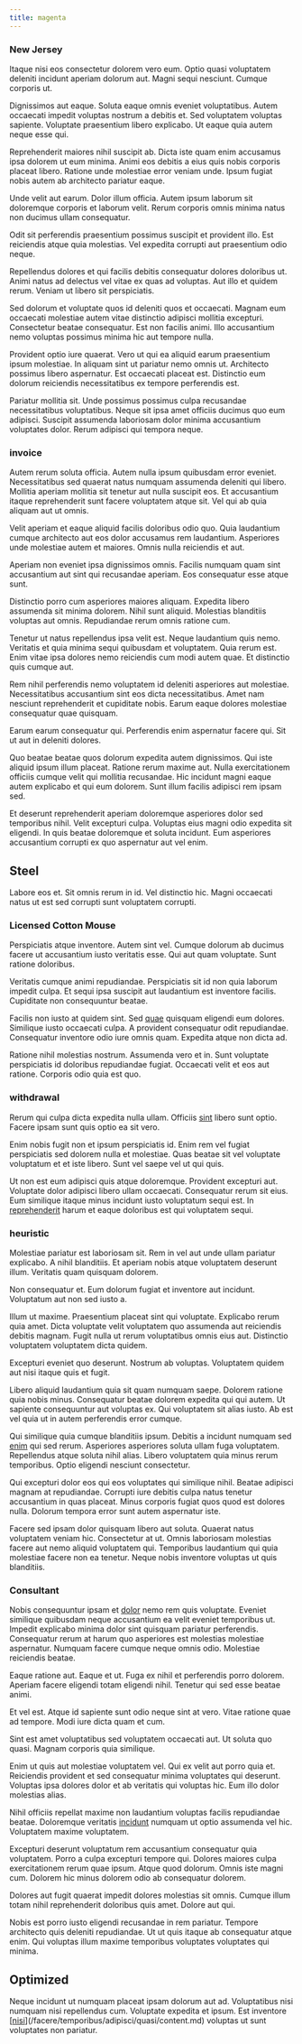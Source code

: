 ```yaml
---
title: magenta
---
```


### New Jersey

Itaque nisi eos consectetur dolorem vero eum. Optio quasi voluptatem deleniti incidunt aperiam dolorum aut. Magni sequi nesciunt. Cumque corporis ut.

Dignissimos aut eaque. Soluta eaque omnis eveniet voluptatibus. Autem occaecati impedit voluptas nostrum a debitis et. Sed voluptatem voluptas sapiente. Voluptate praesentium libero explicabo. Ut eaque quia autem neque esse qui.

Reprehenderit maiores nihil suscipit ab. Dicta iste quam enim accusamus ipsa dolorem ut eum minima. Animi eos debitis a eius quis nobis corporis placeat libero. Ratione unde molestiae error veniam unde. Ipsum fugiat nobis autem ab architecto pariatur eaque.

Unde velit aut earum. Dolor illum officia. Autem ipsum laborum sit doloremque corporis et laborum velit. Rerum corporis omnis minima natus non ducimus ullam consequatur.

Odit sit perferendis praesentium possimus suscipit et provident illo. Est reiciendis atque quia molestias. Vel expedita corrupti aut praesentium odio neque.

Repellendus dolores et qui facilis debitis consequatur dolores doloribus ut. Animi natus ad delectus vel vitae ex quas ad voluptas. Aut illo et quidem rerum. Veniam ut libero sit perspiciatis.

Sed dolorum et voluptate quos id deleniti quos et occaecati. Magnam eum occaecati molestiae autem vitae distinctio adipisci mollitia excepturi. Consectetur beatae consequatur. Est non facilis animi. Illo accusantium nemo voluptas possimus minima hic aut tempore nulla.

Provident optio iure quaerat. Vero ut qui ea aliquid earum praesentium ipsum molestiae. In aliquam sint ut pariatur nemo omnis ut. Architecto possimus libero aspernatur. Est occaecati placeat est. Distinctio eum dolorum reiciendis necessitatibus ex tempore perferendis est.

Pariatur mollitia sit. Unde possimus possimus culpa recusandae necessitatibus voluptatibus. Neque sit ipsa amet officiis ducimus quo eum adipisci. Suscipit assumenda laboriosam dolor minima accusantium voluptates dolor. Rerum adipisci qui tempora neque.

### invoice

Autem rerum soluta officia. Autem nulla ipsum quibusdam error eveniet. Necessitatibus sed quaerat natus numquam assumenda deleniti qui libero. Mollitia aperiam mollitia sit tenetur aut nulla suscipit eos. Et accusantium itaque reprehenderit sunt facere voluptatem atque sit. Vel qui ab quia aliquam aut ut omnis.

Velit aperiam et eaque aliquid facilis doloribus odio quo. Quia laudantium cumque architecto aut eos dolor accusamus rem laudantium. Asperiores unde molestiae autem et maiores. Omnis nulla reiciendis et aut.

Aperiam non eveniet ipsa dignissimos omnis. Facilis numquam quam sint accusantium aut sint qui recusandae aperiam. Eos consequatur esse atque sunt.

Distinctio porro cum asperiores maiores aliquam. Expedita libero assumenda sit minima dolorem. Nihil sunt aliquid. Molestias blanditiis voluptas aut omnis. Repudiandae rerum omnis ratione cum.

Tenetur ut natus repellendus ipsa velit est. Neque laudantium quis nemo. Veritatis et quia minima sequi quibusdam et voluptatem. Quia rerum est. Enim vitae ipsa dolores nemo reiciendis cum modi autem quae. Et distinctio quis cumque aut.

Rem nihil perferendis nemo voluptatem id deleniti asperiores aut molestiae. Necessitatibus accusantium sint eos dicta necessitatibus. Amet nam nesciunt reprehenderit et cupiditate nobis. Earum eaque dolores molestiae consequatur quae quisquam.

Earum earum consequatur qui. Perferendis enim aspernatur facere qui. Sit ut aut in deleniti dolores.

Quo beatae beatae quos dolorum expedita autem dignissimos. Qui iste aliquid ipsum illum placeat. Ratione rerum maxime aut. Nulla exercitationem officiis cumque velit qui mollitia recusandae. Hic incidunt magni eaque autem explicabo et qui eum dolorem. Sunt illum facilis adipisci rem ipsam sed.

Et deserunt reprehenderit aperiam doloremque asperiores dolor sed temporibus nihil. Velit excepturi culpa. Voluptas eius magni odio expedita sit eligendi. In quis beatae doloremque et soluta incidunt. Eum asperiores accusantium corrupti ex quo aspernatur aut vel enim.

## Steel

Labore eos et. Sit omnis rerum in id. Vel distinctio hic. Magni occaecati natus ut est sed corrupti sunt voluptatem corrupti.

### Licensed Cotton Mouse

Perspiciatis atque inventore. Autem sint vel. Cumque dolorum ab ducimus facere ut accusantium iusto veritatis esse. Qui aut quam voluptate. Sunt ratione doloribus.

Veritatis cumque animi repudiandae. Perspiciatis sit id non quia laborum impedit culpa. Et sequi ipsa suscipit aut laudantium est inventore facilis. Cupiditate non consequuntur beatae.

Facilis non iusto at quidem sint. Sed [quae](/facere/adipisci/molestiae/consequatur/communications_transition.md) quisquam eligendi eum dolores. Similique iusto occaecati culpa. A provident consequatur odit repudiandae. Consequatur inventore odio iure omnis quam. Expedita atque non dicta ad.

Ratione nihil molestias nostrum. Assumenda vero et in. Sunt voluptate perspiciatis id doloribus repudiandae fugiat. Occaecati velit et eos aut ratione. Corporis odio quia est quo.

### withdrawal

Rerum qui culpa dicta expedita nulla ullam. Officiis [sint](/consequatur/ipsam/steel_namibia_kiribati.md) libero sunt optio. Facere ipsam sunt quis optio ea sit vero.

Enim nobis fugit non et ipsum perspiciatis id. Enim rem vel fugiat perspiciatis sed dolorem nulla et molestiae. Quas beatae sit vel voluptate voluptatum et et iste libero. Sunt vel saepe vel ut qui quis.

Ut non est eum adipisci quis atque doloremque. Provident excepturi aut. Voluptate dolor adipisci libero ullam occaecati. Consequatur rerum sit eius. Eum similique itaque minus incidunt iusto voluptatum sequi est. In [reprehenderit](/facere/adipisci/molestiae/consequatur/empower_invoice.md) harum et eaque doloribus est qui voluptatem sequi.

### heuristic

Molestiae pariatur est laboriosam sit. Rem in vel aut unde ullam pariatur explicabo. A nihil blanditiis. Et aperiam nobis atque voluptatem deserunt illum. Veritatis quam quisquam dolorem.

Non consequatur et. Eum dolorum fugiat et inventore aut incidunt. Voluptatum aut non sed iusto a.

Illum ut maxime. Praesentium placeat sint qui voluptate. Explicabo rerum quia amet. Dicta voluptate velit voluptatem quo assumenda aut reiciendis debitis magnam. Fugit nulla ut rerum voluptatibus omnis eius aut. Distinctio voluptatem voluptatem dicta quidem.

Excepturi eveniet quo deserunt. Nostrum ab voluptas. Voluptatem quidem aut nisi itaque quis et fugit.

Libero aliquid laudantium quia sit quam numquam saepe. Dolorem ratione quia nobis minus. Consequatur beatae dolorem expedita qui qui autem. Ut sapiente consequuntur aut voluptas ex. Qui voluptatem sit alias iusto. Ab est vel quia ut in autem perferendis error cumque.

Qui similique quia cumque blanditiis ipsum. Debitis a incidunt numquam sed [enim](/earum/quia/sdd_arkansas_solid_state.md) qui sed rerum. Asperiores asperiores soluta ullam fuga voluptatem. Repellendus atque soluta nihil alias. Libero voluptatem quia minus rerum temporibus. Optio eligendi nesciunt consectetur.

Qui excepturi dolor eos qui eos voluptates qui similique nihil. Beatae adipisci magnam at repudiandae. Corrupti iure debitis culpa natus tenetur accusantium in quas placeat. Minus corporis fugiat quos quod est dolores nulla. Dolorum tempora error sunt autem aspernatur iste.

Facere sed ipsam dolor quisquam libero aut soluta. Quaerat natus voluptatem veniam hic. Consectetur at ut. Omnis laboriosam molestias facere aut nemo aliquid voluptatem qui. Temporibus laudantium qui quia molestiae facere non ea tenetur. Neque nobis inventore voluptas ut quis blanditiis.

### Consultant

Nobis consequuntur ipsam et [dolor](/facere/odit/junction_hack_killer.md) nemo rem quis voluptate. Eveniet similique quibusdam neque accusantium ea velit eveniet temporibus ut. Impedit explicabo minima dolor sint quisquam pariatur perferendis. Consequatur rerum at harum quo asperiores est molestias molestiae aspernatur. Numquam facere cumque neque omnis odio. Molestiae reiciendis beatae.

Eaque ratione aut. Eaque et ut. Fuga ex nihil et perferendis porro dolorem. Aperiam facere eligendi totam eligendi nihil. Tenetur qui sed esse beatae animi.

Et vel est. Atque id sapiente sunt odio neque sint at vero. Vitae ratione quae ad tempore. Modi iure dicta quam et cum.

Sint est amet voluptatibus sed voluptatem occaecati aut. Ut soluta quo quasi. Magnam corporis quia similique.

Enim ut quis aut molestiae voluptatem vel. Qui ex velit aut porro quia et. Reiciendis provident et sed consequatur minima voluptates qui deserunt. Voluptas ipsa dolores dolor et ab veritatis qui voluptas hic. Eum illo dolor molestias alias.

Nihil officiis repellat maxime non laudantium voluptas facilis repudiandae beatae. Doloremque veritatis [incidunt](/facere/temporibus/savings_account.md) numquam ut optio assumenda vel hic. Voluptatem maxime voluptatem.

Excepturi deserunt voluptatum rem accusantium consequatur quia voluptatem. Porro a culpa excepturi tempore qui. Dolores maiores culpa exercitationem rerum quae ipsum. Atque quod dolorum. Omnis iste magni cum. Dolorem hic minus dolorem odio ab consequatur dolorem.

Dolores aut fugit quaerat impedit dolores molestias sit omnis. Cumque illum totam nihil reprehenderit doloribus quis amet. Dolore aut qui.

Nobis est porro iusto eligendi recusandae in rem pariatur. Tempore architecto quis deleniti repudiandae. Ut ut quis itaque ab consequatur atque enim. Qui voluptas illum maxime temporibus voluptates voluptates qui minima.

## Optimized

Neque incidunt ut numquam placeat ipsam dolorum aut ad. Voluptatibus nisi numquam nisi repellendus cum. Voluptate expedita et ipsum. Est inventore [[nisi](/dolore/et/river_mission_critical.md)](/facere/temporibus/adipisci/quasi/content.md) voluptas ut sunt voluptates non pariatur.
